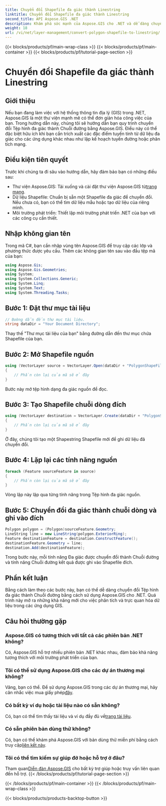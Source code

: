 ```yaml
---
title: Chuyển đổi Shapefile đa giác thành Linestring
linktitle: Chuyển đổi Shapefile đa giác thành Linestring
second_title: API Aspose.GIS .NET
description: Khám phá sức mạnh của Aspose.GIS cho .NET và dễ dàng chuyển đổi Tệp hình dạng đa giác thành Linestrings. Thúc đẩy sự phát triển GIS của bạn ngay hôm nay!
weight: 18
url: /vi/net/layer-management/convert-polygon-shapefile-to-linestring/
---
```


{{< blocks/products/pf/main-wrap-class >}}
{{< blocks/products/pf/main-container >}}
{{< blocks/products/pf/tutorial-page-section >}}

# Chuyển đổi Shapefile đa giác thành Linestring

## Giới thiệu
Nếu bạn đang làm việc với hệ thống thông tin địa lý (GIS) trong .NET, Aspose.GIS là một thư viện mạnh mẽ có thể đơn giản hóa công việc của bạn. Trong hướng dẫn này, chúng tôi sẽ hướng dẫn bạn quy trình chuyển đổi Tệp hình đa giác thành Chuỗi đường bằng Aspose.GIS. Điều này có thể đặc biệt hữu ích khi bạn cần trích xuất các đặc điểm tuyến tính từ dữ liệu đa giác cho các ứng dụng khác nhau như lập kế hoạch tuyến đường hoặc phân tích mạng.
## Điều kiện tiên quyết
Trước khi chúng ta đi sâu vào hướng dẫn, hãy đảm bảo bạn có những điều sau:
-  Thư viện Aspose.GIS: Tải xuống và cài đặt thư viện Aspose.GIS từ[trang mạng](https://releases.aspose.com/gis/net/).
- Dữ liệu Shapefile: Chuẩn bị sẵn một Shapefile đa giác để chuyển đổi. Nếu chưa có, bạn có thể tìm dữ liệu mẫu hoặc tạo dữ liệu của riêng mình.
- Môi trường phát triển: Thiết lập môi trường phát triển .NET của bạn với các công cụ cần thiết.
## Nhập không gian tên
Trong mã C#, bạn cần nhập vùng tên Aspose.GIS để truy cập các lớp và phương thức được yêu cầu. Thêm các không gian tên sau vào đầu tệp mã của bạn:
```csharp
using Aspose.Gis;
using Aspose.Gis.Geometries;
using System;
using System.Collections.Generic;
using System.Linq;
using System.Text;
using System.Threading.Tasks;
```
## Bước 1: Đặt thư mục tài liệu
```csharp
// Đường dẫn đến thư mục tài liệu.
string dataDir = "Your Document Directory";
```
Thay thế "Thư mục tài liệu của bạn" bằng đường dẫn đến thư mục chứa Shapefile của bạn.
## Bước 2: Mở Shapefile nguồn
```csharp
using (VectorLayer source = VectorLayer.Open(dataDir + "PolygonShapeFile.shp", Drivers.Shapefile))
{
    // Phần còn lại của mã sẽ ở đây
}
```
Bước này mở tệp hình dạng đa giác nguồn để đọc.
## Bước 3: Tạo Shapefile chuỗi dòng đích
```csharp
using (VectorLayer destination = VectorLayer.Create(dataDir + "PolygonShapeFileToLineShapeFile_out.shp", Drivers.Shapefile))
{
    // Phần còn lại của mã sẽ ở đây
}
```
Ở đây, chúng tôi tạo một Shapestring Shapefile mới để ghi dữ liệu đã chuyển đổi.
## Bước 4: Lặp lại các tính năng nguồn
```csharp
foreach (Feature sourceFeature in source)
{
    // Phần còn lại của mã sẽ ở đây
}
```
Vòng lặp này lặp qua từng tính năng trong Tệp hình đa giác nguồn.
## Bước 5: Chuyển đổi đa giác thành chuỗi dòng và ghi vào đích
```csharp
Polygon polygon = (Polygon)sourceFeature.Geometry;
LineString line = new LineString(polygon.ExteriorRing);
Feature destinationFeature = destination.ConstructFeature();
destinationFeature.Geometry = line;
destination.Add(destinationFeature);
```
Trong bước này, mỗi tính năng Đa giác được chuyển đổi thành Chuỗi đường và tính năng Chuỗi đường kết quả được ghi vào Shapefile đích.
## Phần kết luận
Bằng cách làm theo các bước này, bạn có thể dễ dàng chuyển đổi Tệp hình đa giác thành Chuỗi đường bằng cách sử dụng Aspose.GIS cho .NET. Quá trình này mở ra những khả năng mới cho việc phân tích và trực quan hóa dữ liệu trong các ứng dụng GIS.

## Câu hỏi thường gặp
### Aspose.GIS có tương thích với tất cả các phiên bản .NET không?
Có, Aspose.GIS hỗ trợ nhiều phiên bản .NET khác nhau, đảm bảo khả năng tương thích với môi trường phát triển của bạn.
### Tôi có thể sử dụng Aspose.GIS cho các dự án thương mại không?
 Vâng, bạn có thể. Để sử dụng Aspose.GIS trong các dự án thương mại, hãy cân nhắc việc mua giấy phép[đây](https://purchase.aspose.com/buy).
### Có bất kỳ ví dụ hoặc tài liệu nào có sẵn không?
 Có, bạn có thể tìm thấy tài liệu và ví dụ đầy đủ về[trang tài liệu](https://reference.aspose.com/gis/net/).
### Có sẵn phiên bản dùng thử không?
 Có, bạn có thể khám phá Aspose.GIS với bản dùng thử miễn phí bằng cách truy cập[liên kết này](https://releases.aspose.com/).
### Tôi có thể tìm kiếm sự giúp đỡ hoặc hỗ trợ ở đâu?
 Tham quan[Diễn đàn Aspose.GIS](https://forum.aspose.com/c/gis/33) cho bất kỳ trợ giúp hoặc truy vấn liên quan đến hỗ trợ.
{{< /blocks/products/pf/tutorial-page-section >}}

{{< /blocks/products/pf/main-container >}}
{{< /blocks/products/pf/main-wrap-class >}}

{{< blocks/products/products-backtop-button >}}
